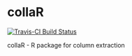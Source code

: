 # collaR
[![Travis-CI Build Status](https://travis-ci.org/doug-friedman/collaR.svg?branch=master)](https://travis-ci.org/doug-friedman/collaR)


collaR - R package for column extraction